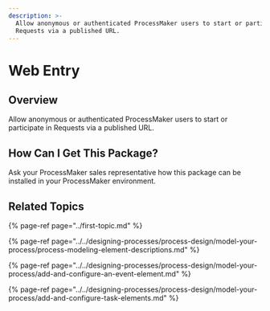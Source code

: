 ```yaml
---
description: >-
  Allow anonymous or authenticated ProcessMaker users to start or participate in
  Requests via a published URL.
---
```


# Web Entry

## Overview

Allow anonymous or authenticated ProcessMaker users to start or participate in Requests via a published URL.

## How Can I Get This Package?

Ask your ProcessMaker sales representative how this package can be installed in your ProcessMaker environment.

## Related Topics

{% page-ref page="../first-topic.md" %}

{% page-ref page="../../designing-processes/process-design/model-your-process/process-modeling-element-descriptions.md" %}

{% page-ref page="../../designing-processes/process-design/model-your-process/add-and-configure-an-event-element.md" %}

{% page-ref page="../../designing-processes/process-design/model-your-process/add-and-configure-task-elements.md" %}

